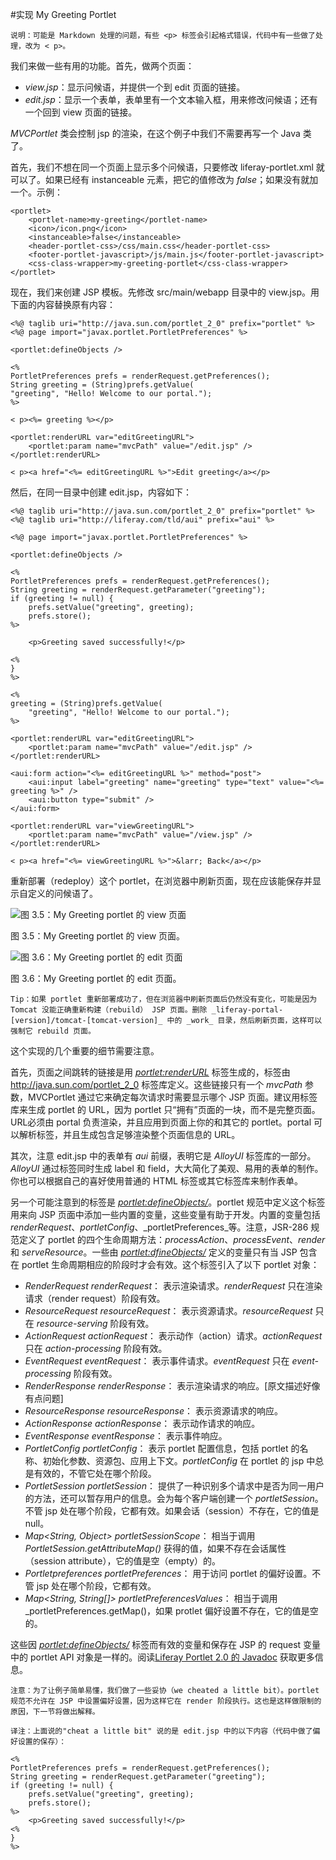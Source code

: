 #实现 My Greeting Portlet

`说明：可能是 Markdown 处理的问题，有些 <p> 标签会引起格式错误，代码中有一些做了处理，改为 < p>。`

我们来做一些有用的功能。首先，做两个页面：

- _view.jsp_：显示问候语，并提供一个到 edit 页面的链接。
- _edit.jsp_：显示一个表单，表单里有一个文本输入框，用来修改问候语；还有一个回到 view 页面的链接。

_MVCPortlet_ 类会控制 jsp 的渲染，在这个例子中我们不需要再写一个 Java 类了。

首先，我们不想在同一个页面上显示多个问候语，只要修改 liferay-portlet.xml 就可以了。如果已经有 instanceable 元素，把它的值修改为 _false_；如果没有就加一个。示例：

```
<portlet>
    <portlet-name>my-greeting</portlet-name>
    <icon>/icon.png</icon>
    <instanceable>false</instanceable>
    <header-portlet-css>/css/main.css</header-portlet-css>
    <footer-portlet-javascript>/js/main.js</footer-portlet-javascript>
    <css-class-wrapper>my-greeting-portlet</css-class-wrapper>
</portlet>
```
现在，我们来创建 JSP 模板。先修改 src/main/webapp 目录中的 view.jsp。用下面的内容替换原有内容：

```
<%@ taglib uri="http://java.sun.com/portlet_2_0" prefix="portlet" %>
<%@ page import="javax.portlet.PortletPreferences" %>

<portlet:defineObjects />

<%
PortletPreferences prefs = renderRequest.getPreferences();
String greeting = (String)prefs.getValue(
"greeting", "Hello! Welcome to our portal.");
%>

< p><%= greeting %></p>

<portlet:renderURL var="editGreetingURL">
    <portlet:param name="mvcPath" value="/edit.jsp" />
</portlet:renderURL>

< p><a href="<%= editGreetingURL %>">Edit greeting</a></p>
```
然后，在同一目录中创建 edit.jsp，内容如下：

```
<%@ taglib uri="http://java.sun.com/portlet_2_0" prefix="portlet" %>
<%@ taglib uri="http://liferay.com/tld/aui" prefix="aui" %>

<%@ page import="javax.portlet.PortletPreferences" %>

<portlet:defineObjects />

<%
PortletPreferences prefs = renderRequest.getPreferences();
String greeting = renderRequest.getParameter("greeting");
if (greeting != null) {
    prefs.setValue("greeting", greeting);
    prefs.store();
%>

    <p>Greeting saved successfully!</p>

<%
}
%>

<%
greeting = (String)prefs.getValue(
    "greeting", "Hello! Welcome to our portal.");
%>

<portlet:renderURL var="editGreetingURL">
    <portlet:param name="mvcPath" value="/edit.jsp" />
</portlet:renderURL>

<aui:form action="<%= editGreetingURL %>" method="post">
    <aui:input label="greeting" name="greeting" type="text" value="<%=
greeting %>" />
    <aui:button type="submit" />
</aui:form>

<portlet:renderURL var="viewGreetingURL">
    <portlet:param name="mvcPath" value="/view.jsp" />
</portlet:renderURL>

< p><a href="<%= viewGreetingURL %>">&larr; Back</a></p>
```
重新部署（redeploy）这个 portlet，在浏览器中刷新页面，现在应该能保存并显示自定义的问候语了。

![图 3.5：My Greeting portlet 的 view 页面](https://www.liferay.com/c/document_library/get_file?groupId=14&uuid=78fc11e1-833b-440e-b7bf-ae740848cc32)

图 3.5：My Greeting portlet 的 view 页面。

![图 3.6：My Greeting portlet 的 edit 页面](https://www.liferay.com/c/document_library/get_file?groupId=14&uuid=304a85a2-9f43-4946-b45f-a9faa37757ba)

图 3.6：My Greeting portlet 的 edit 页面。

``
Tip：如果 portlet 重新部署成功了，但在浏览器中刷新页面后仍然没有变化，可能是因为 Tomcat 没能正确重新构建（rebuild） JSP 页面。删除 _liferay-portal-[version]/tomcat-[tomcat-version]_ 中的 _work_ 目录，然后刷新页面，这样可以强制它 rebuild 页面。
``

这个实现的几个重要的细节需要注意。

首先，页面之间跳转的链接是用 _<portlet:renderURL>_ 标签生成的，标签由 http://java.sun.com/portlet_2_0 标签库定义。这些链接只有一个 _mvcPath_ 参数，MVCPortlet 通过它来确定每次请求时需要显示哪个 JSP 页面。建议用标签库来生成 portlet 的 URL，因为 portlet 只“拥有”页面的一块，而不是完整页面。URL必须由 portal 负责渲染，并且应用到页面上你的和其它的 portlet。portal 可以解析标签，并且生成包含足够渲染整个页面信息的 URL。

其次，注意 edit.jsp 中的表单有 _aui_ 前缀，表明它是 _AlloyUI_ 标签库的一部分。_AlloyUI_ 通过标签同时生成 label 和 field，大大简化了美观、易用的表单的制作。你也可以根据自己的喜好使用普通的 HTML 标签或其它标签库来制作表单。

另一个可能注意到的标签是 _<portlet:defineObjects/>_。portlet 规范中定义这个标签用来向 JSP 页面中添加一些内置的变量，这些变量有助于开发。内置的变量包括 _renderRequest_、_portletConfig_、_portletPreferences_等。注意，JSR-286 规范定义了 portlet 的四个生命周期方法：_processAction_、_processEvent_、_render_ 和 _serveResource_。一些由 _<portlet:dfineObjects/>_ 定义的变量只有当 JSP 包含在 portlet 生命周期相应的阶段时才会有效。这个标签引入了以下 portlet 对象：

- _RenderRequest renderRequest_： 表示渲染请求。_renderRequest_ 只在渲染请求（render request）阶段有效。
- _ResourceRequest resourceRequest_： 表示资源请求。_resourceRequest_ 只在 _resource-serving_ 阶段有效。
- _ActionRequest actionRequest_： 表示动作（action）请求。_actionRequest_ 只在 _action-processing_ 阶段有效。
- _EventRequest eventRequest_： 表示事件请求。_eventRequest_ 只在 _event-processing_ 阶段有效。
- _RenderResponse renderResponse_： 表示渲染请求的响应。[原文描述好像有点问题]
- _ResourceResponse resourceResponse_： 表示资源请求的响应。
- _ActionResponse actionResponse_： 表示动作请求的响应。
- _EventResponse eventResponse_： 表示事件响应。
- _PortletConfig portletConfig_： 表示 portlet 配置信息，包括 portlet 的名称、初始化参数、资源包、应用上下文。_portletConfig_ 在 portlet 的 jsp 中总是有效的，不管它处在哪个阶段。
- _PortletSession portletSession_： 提供了一种识别多个请求中是否为同一用户的方法，还可以暂存用户的信息。会为每个客户端创建一个 _portletSession_。不管 jsp 处在哪个阶段，它都有效。如果会话（session）不存在，它的值是 null。
- _Map<String, Object> portletSessionScope_： 相当于调用 _PortletSession.getAttributeMap()_ 获得的值，如果不存在会话属性（session attribute），它的值是空（empty）的。
- _Portletpreferences portletPreferences_： 用于访问 portlet 的偏好设置。不管 jsp 处在哪个阶段，它都有效。
- _Map<String, String[]> portletPreferencesValues_： 相当于调用  _portletPreferences.getMap()，如果 protlet 偏好设置不存在，它的值是空的。

这些因 _<portlet:defineObjects/>_ 标签而有效的变量和保存在 JSP 的 request 变量中的 portlet API 对象是一样的。阅读[Liferay Portlet 2.0 的 Javadoc](http://docs.liferay.com/portlet-api/2.0/javadocs/) 获取更多信息。

``
注意：为了让例子简单易懂，我们做了一些妥协（we cheated a little bit）。portlet 规范不允许在 JSP 中设置偏好设置，因为这样它在 render 阶段执行。这也是这样做限制的原因，下一节将做出解释。
``

``译注：上面说的"cheat a little bit" 说的是 edit.jsp 中的以下内容（代码中做了偏好设置的保存）：``

```
<%
PortletPreferences prefs = renderRequest.getPreferences();
String greeting = renderRequest.getParameter("greeting");
if (greeting != null) {
    prefs.setValue("greeting", greeting);
    prefs.store();
%>
    <p>Greeting saved successfully!</p>
<%
}
%>
```